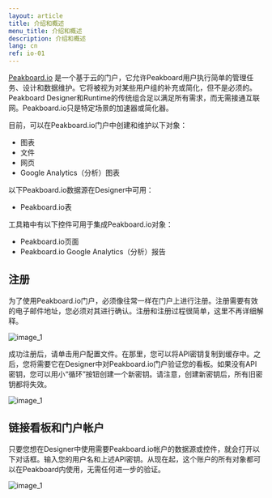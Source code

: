 ```yaml
---
layout: article
title: 介绍和概述
menu_title: 介绍和概述
description: 介绍和概述
lang: cn
ref: io-01
---
```

[Peakboard.io](https://peakboard.io) 是一个基于云的门户，它允许Peakboard用户执行简单的管理任务、设计和数据维护。它将被视为对某些用户组的补充或简化，但不是必须的。Peakboard Designer和Runtime的传统组合足以满足所有需求，而无需接通互联网。Peakboard.io只是特定场景的加速器或简化器。

目前，可以在Peakboard.io门户中创建和维护以下对象：

* 图表
* 文件
* 网页
* Google Analytics（分析）图表

以下Peakboard.io数据源在Designer中可用：

 * Peakboard.io表

工具箱中有以下控件可用于集成Peakboard.io对象：

* Peakboard.io页面
* Peakboard.io Google Analytics（分析）报告

## 注册

为了使用Peakboard.io门户，必须像往常一样在门户上进行注册。注册需要有效的电子邮件地址，您必须对其进行确认。注册和注册过程很简单，这里不再详细解释。

![image_1](/assets/images/peakboard-io/intro/peakboardio_01.png)


成功注册后，请单击用户配置文件。在那里，您可以将API密钥复制到缓存中。之后，您将需要它在Designer中对Peakboard.io门户验证您的看板。如果没有API密钥，您可以用小“循环”按钮创建一个新密钥。请注意，创建新密钥后，所有旧密钥都将失效。

![image_1](/assets/images/peakboard-io/intro/peakboardio_02.png)

## 链接看板和门户帐户


只要您想在Designer中使用需要Peakboard.io帐户的数据源或控件，就会打开以下对话框。输入您的用户名和上述API密钥。从现在起，这个账户的所有对象都可以在Peakboard内使用，无需任何进一步的验证。

![image_1](/assets/images/peakboard-io/intro/peakboardio_03.png)
